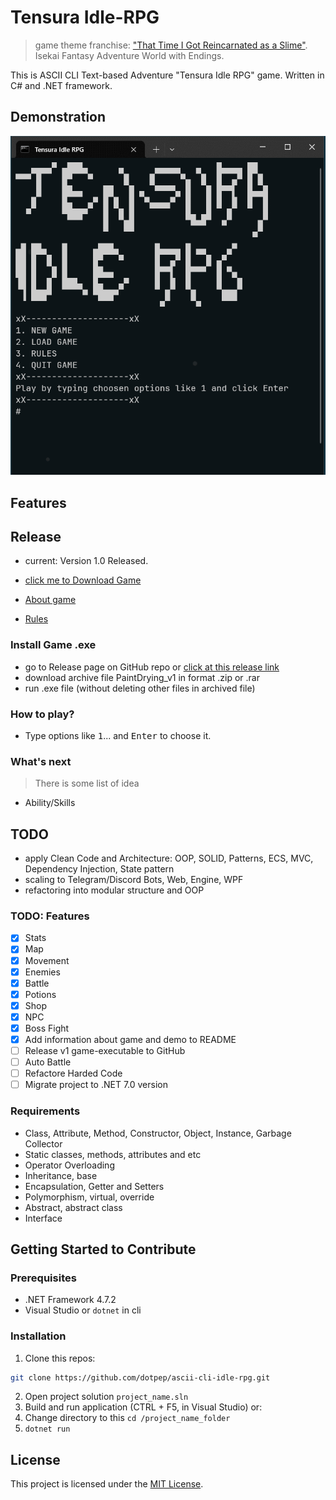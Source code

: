 # Tensura Idle-RPG

> game theme franchise: ["That Time I Got Reincarnated as a Slime"](https://tensura.fandom.com/wiki/Tensei_Shitara_Slime_Datta_Ken_Wiki). Isekai Fantasy Adventure World with Endings.

This is ASCII CLI Text-based Adventure "Tensura Idle RPG" game.
Written in C# and .NET framework.

## Demonstration

![Tensura Idle RPG](tensura_idle-rpg_demo.gif)

## Features

## Release

- current: Version 1.0 Released.
- [click me to Download Game](https://github.com/dotpep/tensura-idle-rpg/releases/tag/v1.0.0)

- [About game]()
- [Rules]()

### Install Game .exe

- go to Release page on GitHub repo or [click at this release link](https://github.com/dotpep/tensura-idle-rpg/releases/tag/v1.0.0)
- download archive file PaintDrying_v1 in format .zip or .rar
- run .exe file (without deleting other files in archived file)

### How to play?

- Type options like <kbd>1</kbd>... and <kbd>Enter</kbd> to choose it.

### What's next 

> There is some list of idea

- Ability/Skills

## TODO 

- apply Clean Code and Architecture: OOP, SOLID, Patterns, ECS, MVC, Dependency Injection, State pattern
- scaling to Telegram/Discord Bots, Web, Engine, WPF
- refactoring into modular structure and OOP

### TODO: Features

- [x] Stats
- [x] Map
- [x] Movement
- [x] Enemies
- [x] Battle
- [x] Potions
- [x] Shop
- [x] NPC
- [x] Boss Fight
- [x] Add information about game and demo to README
- [ ] Release v1 game-executable to GitHub
- [ ] Auto Battle
- [ ] Refactore Harded Code
- [ ] Migrate project to .NET 7.0 version

### Requirements

- Class, Attribute, Method, Constructor, Object, Instance, Garbage Collector
- Static classes, methods, attributes and etc
- Operator Overloading
- Inheritance, base
- Encapsulation, Getter and Setters
- Polymorphism, virtual, override
- Abstract, abstract class
- Interface 

## Getting Started to Contribute

### Prerequisites

- .NET Framework 4.7.2
- Visual Studio or `dotnet` in cli

### Installation

1. Clone this repos:
```bash
git clone https://github.com/dotpep/ascii-cli-idle-rpg.git
```
2. Open project solution `project_name.sln`
3. Build and run application (CTRL + F5, in Visual Studio) or:
4. Change directory to this `cd /project_name_folder`
5. `dotnet run`

## License

This project is licensed under the [MIT License](LICENSE).
